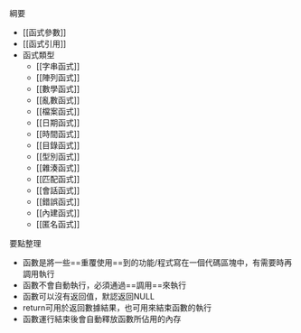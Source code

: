 綱要
- [[函式參數]]
- [[函式引用]]
- 函式類型
	* [[字串函式]]
	* [[陣列函式]]
	* [[數學函式]]
	* [[亂數函式]]
	* [[檔案函式]]	
	* [[日期函式]]
	* [[時間函式]]
	* [[目錄函式]]
	* [[型別函式]]
	* [[雜湊函式]]
	* [[匹配函式]]
	* [[會話函式]]
	* [[錯誤函式]]
	* [[內建函式]]
	* [[匿名函式]]

要點整理
- 函數是將一些==重覆使用==到的功能/程式寫在一個代碼區塊中，有需要時再調用執行
- 函數不會自動執行，必須通過==調用==來執行
- 函數可以沒有返回值，默認返回NULL
- return可用於返回數據結果，也可用來結束函數的執行
- 函數運行結束後會自動釋放函數所佔用的內存
